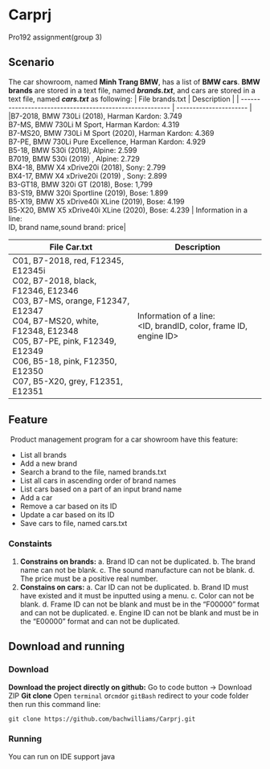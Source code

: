 # Carprj
Pro192 assignment(group 3)
## Scenario
The car showroom, named **Minh Trang BMW**, has a list of **BMW cars**. **BMW brands** are stored in a text file, named ***brands.txt***, and cars are stored in a text file, named ***cars.txt*** as following:
| File brands.txt                                          | Description            |
| -------------------------------------------------------- | ---------------------- |
|B7-2018, BMW 730Li (2018), Harman Kardon: 3.749</br> B7-MS, BMW 730Li M Sport, Harman Kardon: 4.319 </br>B7-MS20, BMW 730Li M Sport (2020), Harman Kardon: 4.369 </br>B7-PE, BMW 730Li Pure Excellence, Harman Kardon: 4.929 </br>B5-18, BMW 530i (2018), Alpine: 2.599 </br>B7019, BMW 530i (2019) , Alpine: 2.729 </br>BX4-18, BMW X4 xDrive20i (2018), Sony: 2.799 </br>BX4-17, BMW X4 xDrive20i (2019) , Sony: 2.899 </br>B3-GT18, BMW 320i GT (2018), Bose: 1,799 </br>B3-S19, BMW 320i Sportline (2019), Bose: 1.899 </br>B5-X19, BMW X5 xDrive40i XLine (2019), Bose: 4.199 </br>B5-X20, BMW X5 xDrive40i XLine (2020), Bose: 4.239  | Information in a line:<br>ID, brand name,sound brand: price|

| File Car.txt | Description |
| ------------ | ----------- |
| C01, B7-2018, red, F12345, E12345i<br> C02, B7-2018, black, F12346, E12346 <br>C03, B7-MS, orange, F12347, E12347 <br>C04, B7-MS20, white, F12348, E12348 <br>C05, B7-PE, pink, F12349, E12349 <br>C06, B5-18, pink, F12350, E12350 <br>C07, B5-X20, grey, F12351, E12351|Information of a line: <br> <ID, brandID, color, frame ID, engine ID> |
## Feature
 Product management program for a car showroom have this feature:
- List all brands
- Add a new brand
- Search a brand to the file, named brands.txt
- List all cars in ascending order of brand names
- List cars  based on a part of an input brand name
- Add a car
- Remove a car based on its ID
- Update a car based on its ID
- Save cars to file, named cars.txt
### Constaints
1.  **Constrains on brands:**
	a. Brand ID can not be duplicated.
	b. The brand name can not be blank.
	c. The sound manufacture can not be blank.
	d. The price must be a positive real number.
 2. **Constains on cars:**
	 a. Car ID can not be duplicated.
	 b. Brand ID must have existed and it must be inputted using a menu.
	 c. Color can not be blank.
	 d. Frame ID can not be blank and must be in the “F00000” format and can not be duplicated.
	 e. Engine ID can not be blank and must be in the “E00000” format and can not be duplicated.
## Download and running
### Download
**Download the project directly on github:**
Go to code button -> Download ZIP
**Git clone**
Open `terminal` or` cmd `or `gitBash` redirect to your code folder then run this command line:
```
git clone https://github.com/bachwilliams/Carprj.git
```
### Running
You can run on IDE support java


